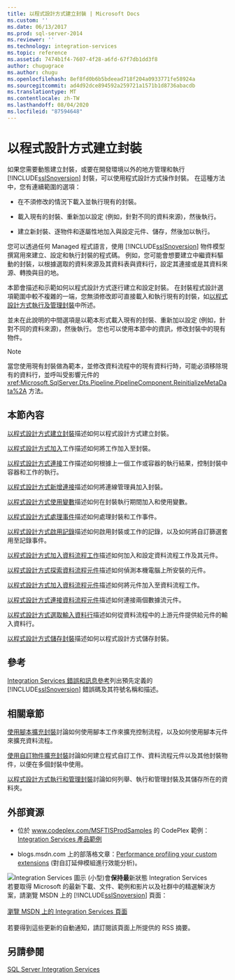 ```yaml
---
title: 以程式設計方式建立封裝 | Microsoft Docs
ms.custom: ''
ms.date: 06/13/2017
ms.prod: sql-server-2014
ms.reviewer: ''
ms.technology: integration-services
ms.topic: reference
ms.assetid: 7474b1f4-7607-4f28-a6fd-67f7db1dd3f8
author: chugugrace
ms.author: chugu
ms.openlocfilehash: 8ef8fd0b6b5bdeead718f204a0933771fe58924a
ms.sourcegitcommit: ad4d92dce894592a259721a1571b1d8736abacdb
ms.translationtype: MT
ms.contentlocale: zh-TW
ms.lasthandoff: 08/04/2020
ms.locfileid: "87594648"
---
```

# <a name="building-packages-programmatically"></a>以程式設計方式建立封裝
  如果您需要動態建立封裝，或要在開發環境以外的地方管理和執行 [!INCLUDE[ssISnoversion](../../includes/ssisnoversion-md.md)] 封裝，可以使用程式設計方式操作封裝。 在這種方法中，您有連續範圍的選項：

-   在不須修改的情況下載入並執行現有的封裝。

-   載入現有的封裝、重新加以設定 (例如，針對不同的資料來源)，然後執行。

-   建立新封裝、逐物件和逐屬性地加入與設定元件、儲存，然後加以執行。

 您可以透過任何 Managed 程式語言，使用 [!INCLUDE[ssISnoversion](../../includes/ssisnoversion-md.md)] 物件模型撰寫用來建立、設定和執行封裝的程式碼。 例如，您可能會想要建立中繼資料驅動的封裝，以根據選取的資料來源及其資料表與資料行，設定其連接或是其資料來源、轉換與目的地。

 本節會描述和示範如何以程式設計方式逐行建立和設定封裝。 在封裝程式設計選項範圍中較不複雜的一端，您無須修改即可直接載入和執行現有的封裝，如[以程式設計方式執行及管理封裝](../run-manage-packages-programmatically/running-and-managing-packages-programmatically.md)中所述。

 並未在此說明的中間選項是以範本形式載入現有的封裝、重新加以設定 (例如，針對不同的資料來源)，然後執行。 您也可以使用本節中的資訊，修改封裝中的現有物件。

> [!NOTE]
>  當您使用現有封裝做為範本，並修改資料流程中的現有資料行時，可能必須移除現有的資料行，並呼叫受影響元件的 <xref:Microsoft.SqlServer.Dts.Pipeline.PipelineComponent.ReinitializeMetaData%2A> 方法。

## <a name="in-this-section"></a>本節內容
 [以程式設計方式建立封裝](../building-packages-programmatically/creating-a-package-programmatically.md)描述如何以程式設計方式建立封裝。

 [以程式設計方式加入](../building-packages-programmatically/adding-tasks-programmatically.md)工作描述如何將工作加入至封裝。

 [以程式設計方式連接](../building-packages-programmatically/connecting-tasks-programmatically.md)工作描述如何根據上一個工作或容器的執行結果，控制封裝中容器和工作的執行。

 [以程式設計方式新增連接](../building-packages-programmatically/adding-connections-programmatically.md)描述如何將連線管理員加入封裝。

 [以程式設計方式使用變數](../building-packages-programmatically/working-with-variables-programmatically.md)描述如何在封裝執行期間加入和使用變數。

 [以程式設計方式處理事件](../building-packages-programmatically/handling-events-programmatically.md)描述如何處理封裝和工作事件。

 [以程式設計方式啟用記錄](../building-packages-programmatically/enabling-logging-programmatically.md)描述如何啟用封裝或工作的記錄，以及如何將自訂篩選套用至記錄事件。

 [以程式設計方式加入資料流程工作](../building-packages-programmatically/adding-the-data-flow-task-programmatically.md)描述如何加入和設定資料流程工作及其元件。

 [以程式設計方式探索資料流程元件](../building-packages-programmatically/discovering-data-flow-components-programmatically.md)描述如何偵測本機電腦上所安裝的元件。

 [以程式設計方式加入資料流程元件](../building-packages-programmatically/adding-data-flow-components-programmatically.md)描述如何將元件加入至資料流程工作。

 [以程式設計方式連接資料流程元件](../building-packages-programmatically/connecting-data-flow-components-programmatically.md)描述如何連接兩個數據流元件。

 [以程式設計方式選取輸入資料行](../building-packages-programmatically/selecting-input-columns-programmatically.md)描述如何從資料流程中的上游元件提供給元件的輸入資料行。

 [以程式設計方式儲存封裝](../building-packages-programmatically/saving-a-package-programmatically.md)描述如何以程式設計方式儲存封裝。

## <a name="reference"></a>參考
 [Integration Services 錯誤和訊息參考](../integration-services-error-and-message-reference.md)列出預先定義的 [!INCLUDE[ssISnoversion](../../includes/ssisnoversion-md.md)] 錯誤碼及其符號名稱和描述。

## <a name="related-sections"></a>相關章節
 [使用腳本擴充封裝](../extending-packages-scripting/extending-packages-with-scripting.md)討論如何使用腳本工作來擴充控制流程，以及如何使用腳本元件來擴充資料流程。

 [使用自訂物件擴充封裝](../extending-packages-custom-objects/extending-packages-with-custom-objects.md)討論如何建立程式自訂工作、資料流程元件以及其他封裝物件，以便在多個封裝中使用。

 [以程式設計方式執行和管理封裝](../run-manage-packages-programmatically/running-and-managing-packages-programmatically.md)討論如何列舉、執行和管理封裝及其儲存所在的資料夾。

## <a name="external-resources"></a>外部資源

-   位於 www.codeplex.com/MSFTISProdSamples 的 CodePlex 範例：[Integration Services 產品範例](https://go.microsoft.com/fwlink/?LinkID=131204)

-   blogs.msdn.com 上的部落格文章：[Performance profiling your custom extensions](https://go.microsoft.com/fwlink/?LinkId=238831) (對自訂延伸模組進行效能分析)。

![Integration Services 圖示 (小型) ](../media/dts-16.gif "Integration Services 圖示 (小)")會**保持最**新狀態 Integration Services  <br /> 若要取得 Microsoft 的最新下載、文件、範例和影片以及社群中的精選解決方案，請瀏覽 MSDN 上的 [!INCLUDE[ssISnoversion](../../includes/ssisnoversion-md.md)] 頁面：<br /><br /> [瀏覽 MSDN 上的 Integration Services 頁面](https://go.microsoft.com/fwlink/?LinkId=136655)<br /><br /> 若要得到這些更新的自動通知，請訂閱該頁面上所提供的 RSS 摘要。

## <a name="see-also"></a>另請參閱
 [SQL Server Integration Services](../sql-server-integration-services.md)


